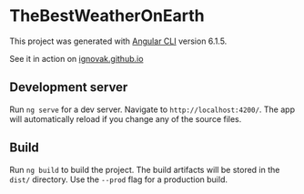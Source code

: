 # TheBestWeatherOnEarth

This project was generated with [Angular CLI](https://github.com/angular/angular-cli) version 6.1.5.

See it in action on [ignovak.github.io](https://ignovak.github.io/)

## Development server

Run `ng serve` for a dev server. Navigate to `http://localhost:4200/`. The app will automatically reload if you change any of the source files.

## Build

Run `ng build` to build the project. The build artifacts will be stored in the `dist/` directory. Use the `--prod` flag for a production build.
